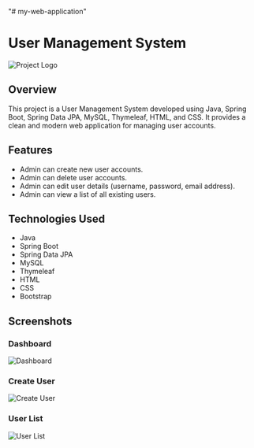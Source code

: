 "# my-web-application" 
# User Management System

![Project Logo](https://drive.google.com/file/d/1vsm9HpTth9UPDMvfoK5t642wazXCVYf2/view?usp=sharing)

## Overview

This project is a User Management System developed using Java, Spring Boot, Spring Data JPA, MySQL, Thymeleaf, HTML, and CSS. It provides a clean and modern web application for managing user accounts.

## Features

- Admin can create new user accounts.
- Admin can delete user accounts.
- Admin can edit user details (username, password, email address).
- Admin can view a list of all existing users.

## Technologies Used

- Java
- Spring Boot
- Spring Data JPA
- MySQL
- Thymeleaf
- HTML
- CSS
- Bootstrap

## Screenshots

### Dashboard
![Dashboard](link_to_dashboard_image)

### Create User
![Create User](link_to_create_user_image)

### User List
![User List](link_to_user_list_image)


